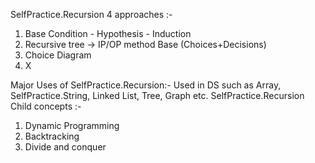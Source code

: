 SelfPractice.Recursion 4 approaches :-
1) Base Condition - Hypothesis - Induction
2) Recursive tree -> IP/OP method Base (Choices+Decisions)
3) Choice Diagram
4) X

Major Uses of SelfPractice.Recursion:-
Used in DS such as Array, SelfPractice.String, Linked List, Tree, Graph etc.
SelfPractice.Recursion Child concepts :- 
1) Dynamic Programming
2) Backtracking
3) Divide and conquer